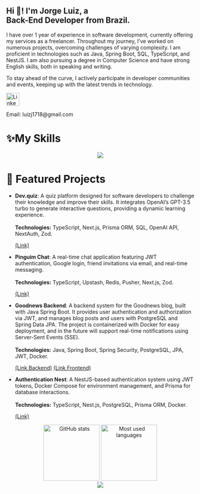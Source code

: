 <h2 align="left">Hi 👋! I'm Jorge Luiz, a <br>Back-End Developer from Brazil.</h2>

<p align="left"> I have over 1 year of experience in software development, currently offering my services as a freelancer. Throughout my journey, I’ve worked on numerous projects, overcoming challenges of varying complexity. I am proficient in technologies such as Java, Spring Boot, SQL, TypeScript, and NestJS.
I am also pursuing a degree in Computer Science and have strong English skills, both in speaking and writing.

To stay ahead of the curve, I actively participate in developer communities and events, keeping up with the latest trends in technology.

</p>
<div align="left"> <a href="https://www.linkedin.com/in/jorge-andradesouza/" target="_blank"> <img src="https://img.shields.io/static/v1?message=LinkedIn&logo=linkedin&label=&color=0077B5&logoColor=white&labelColor=&style=for-the-badge" height="35" alt="LinkedIn logo" /> </a> <p>Email: luizj1718@gmail.com</p> </div> <h1 align="left">✨My Skills</h1> <div align="center"> <a href="https://skillicons.dev"> <img src="https://skillicons.dev/icons?i=java,spring,docker,mysql,mongodb,postgres,typescript,javascript,nodejs,express,nest,git,vscode,next,tailwind,github,postman,vercel" /> </a> </div>

<h1 align="left">🧠 Featured Projects</h1> <ul> 
  <li> 
    <p align="left"> 
      <strong>Dev.quiz</strong>: A quiz platform designed for software developers to challenge their knowledge and improve their skills. It integrates OpenAI’s GPT-3.5 turbo to generate interactive questions, providing a dynamic learning experience.<br><br> 
      <strong>Technologies:</strong> TypeScript, Next.js, Prisma ORM, SQL, OpenAI API, NextAuth, Zod. 
    </p> 
    <a href="https://github.com/JorgeluizAndrade/dev.quizz" target="_blank">(Link)</a> 
  </li> 

  <li> 
    <p align="left"> 
      <strong>Pinguim Chat</strong>: A real-time chat application featuring JWT authentication, Google login, friend invitations via email, and real-time messaging.<br><br> 
      <strong>Technologies:</strong> TypeScript, Upstash, Redis, Pusher, Next.js, Zod. 
    </p> 
    <a href="https://github.com/JorgeluizAndrade/Pinguim-chat" target="_blank">(Link)</a> 
  </li> 

   <li> 
    <p align="left"> 
      <strong>Goodnews Backend</strong>: A backend system for the Goodnews blog, built with Java Spring Boot. It provides user authentication and authorization via JWT, and manages blog posts and users with PostgreSQL and Spring Data JPA. The project is containerized with Docker for easy deployment, and in the future will support real-time notifications using Server-Sent Events (SSE).<br><br> 
      <strong>Technologies:</strong> Java, Spring Boot, Spring Security, PostgreSQL, JPA, JWT, Docker.
    </p> 
    <a href="https://github.com/JorgeluizAndrade/Goodnews-Backend" target="_blank">(Link Backend)</a>
    <a href="https://github.com/JorgeluizAndrade/Frontend-Goodnews" target="_blank">(Link Frontend)</a>
  </li>

  <li> 
    <p align="left"> 
      <strong>Authentication Nest</strong>: A NestJS-based authentication system using JWT tokens, Docker Compose for environment management, and Prisma for database interactions.<br><br> 
      <strong>Technologies:</strong> TypeScript, Nest.js, PostgreSQL, Prisma ORM, Docker. 
    </p> 
    <a href="https://github.com/JorgeluizAndrade/authentication-nestjs" target="_blank">(Link)</a> 
  </li>

 
</ul>

<div align="center"> <img src="https://github-readme-stats.vercel.app/api?username=JorgeluizAndrade&hide_title=false&hide_rank=false&show_icons=true&include_all_commits=true&count_private=true&disable_animations=false&theme=dracula&locale=en&hide_border=false" height="150" alt="GitHub stats" /> <img src="https://github-readme-stats.vercel.app/api/top-langs?username=JorgeluizAndrade&locale=en&hide_title=false&layout=compact&card_width=320&langs_count=5&theme=dracula&hide_border=false" height="150" alt="Most used languages" /> </div>
<div align="center"> <img src="https://github-profile-trophy.vercel.app/?username=JorgeluizAndrade&row=1&column=6&theme=dracula&margin-w=15&margin-h=15" /> </div>
